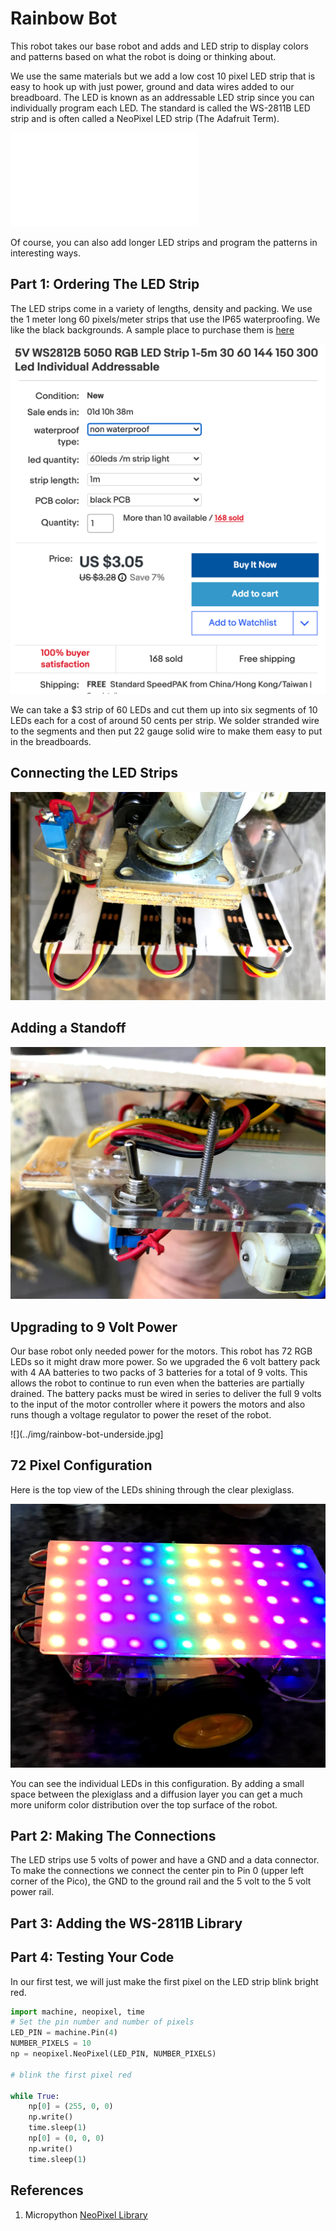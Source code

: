 # Rainbow Bot

This robot takes our base robot and adds and LED strip to display colors and patterns based on what the robot is doing or thinking about.

We use the same materials but we add a low cost 10 pixel LED strip that is easy to hook up with just power, ground and data wires added to our breadboard.  The LED is known as an addressable LED strip since you can individually program each LED.  The standard is called the  WS-2811B LED strip and is often called a NeoPixel LED strip (The Adafruit Term).

![](../img/led-strip.md)

Of course, you can also add longer LED strips and program the patterns in interesting ways.

## Part 1: Ordering The LED Strip

The LED strips come in a variety of lengths, density and packing.  We use the 1 meter long 60 pixels/meter strips that use the IP65 waterproofing.  We like the black backgrounds.  A sample place to purchase them is [here](https://www.ebay.com/itm/333953423650?hash=item4dc12cd922%3Ag%3AsxcAAOSwND9gYtgi&LH_BIN=1)

![](../img/led-strip.png)

We can take a $3 strip of 60 LEDs and cut them up into six segments of 10 LEDs each for a cost of around 50 cents per strip.  We solder stranded wire to the segments and then put 22 gauge solid wire to make them easy to put in the breadboards.

## Connecting the LED Strips

![](../img/rainbow-bot-connecting-strips.jpg)

## Adding a Standoff

![](../img/rainbow-bot-standoff.jpg)

## Upgrading to 9 Volt Power

Our base robot only needed power for the motors.  This robot has 72 RGB LEDs so it might draw more power.  So we upgraded the 6 volt battery pack with 4 AA batteries to two packs of 3 batteries for a total of 9 volts.  This allows the robot to continue to run even when the batteries are partially drained.  The battery packs must be wired in series to deliver the full 9 volts to the input of the motor controller where it powers the motors and also runs though a voltage regulator to power the reset of the robot.

![](../img/rainbow-bot-underside.jpg]

## 72 Pixel Configuration

Here is the top view of the LEDs shining through the clear plexiglass.

![](../img/rainbow-bot-top-view.jpg)

You can see the individual LEDs in this configuration.  By adding a small space between the plexiglass and a diffusion layer you can get a much more uniform color distribution over the top surface of the robot.

## Part 2: Making The Connections
The LED strips use 5 volts of power and have a GND and a data connector.  To make the connections we connect the center pin to Pin 0 (upper left corner of the Pico), the GND to the ground rail and the 5 volt to the 5 volt power rail.

## Part 3: Adding the WS-2811B Library


## Part 4: Testing Your Code
In our first test, we will just make the first pixel on the LED strip blink bright red.

```py
import machine, neopixel, time
# Set the pin number and number of pixels
LED_PIN = machine.Pin(4)
NUMBER_PIXELS = 10
np = neopixel.NeoPixel(LED_PIN, NUMBER_PIXELS)

# blink the first pixel red

while True:
    np[0] = (255, 0, 0)
    np.write()
    time.sleep(1)
    np[0] = (0, 0, 0)
    np.write()
    time.sleep(1)
```

## References

1. Micropython [NeoPixel Library](https://docs.micropython.org/en/v1.15/esp8266/tutorial/neopixel.html)
